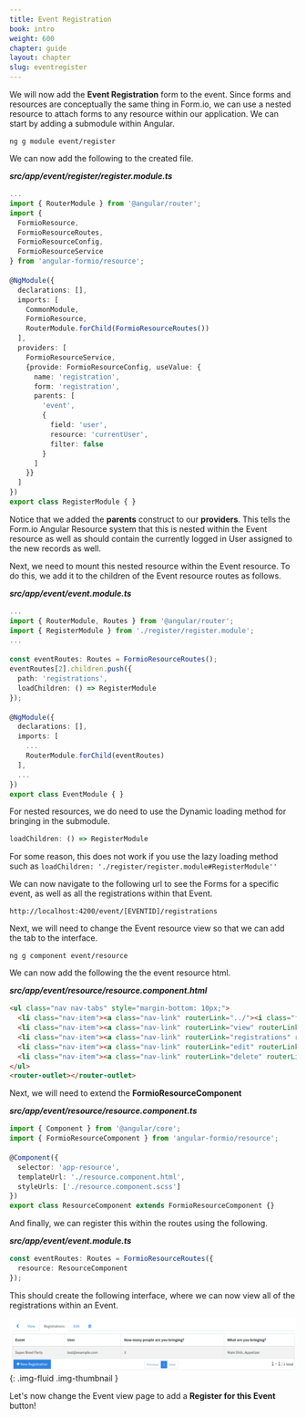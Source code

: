 ```yaml
---
title: Event Registration
book: intro
weight: 600
chapter: guide
layout: chapter
slug: eventregister
---
```

We will now add the **Event Registration** form to the event. Since forms and resources are conceptually the same thing in Form.io, we can use a nested resource to attach forms to any resource within our application. We can start by adding a submodule within Angular.

```
ng g module event/register
```

We can now add the following to the created file.

***src/app/event/register/register.module.ts***
```ts
...
import { RouterModule } from '@angular/router';
import {
  FormioResource,
  FormioResourceRoutes,
  FormioResourceConfig,
  FormioResourceService
} from 'angular-formio/resource';

@NgModule({
  declarations: [],
  imports: [
    CommonModule,
    FormioResource,
    RouterModule.forChild(FormioResourceRoutes())
  ],
  providers: [
    FormioResourceService,
    {provide: FormioResourceConfig, useValue: {
      name: 'registration',
      form: 'registration',
      parents: [
        'event',
        {
          field: 'user',
          resource: 'currentUser',
          filter: false
        }
      ]
    }}
  ]
})
export class RegisterModule { }
```
Notice that we added the **parents** construct to our **providers**. This tells the Form.io Angular Resource system that this is nested within the Event resource as well as should contain the currently logged in User assigned to the new records as well.

Next, we need to mount this nested resource within the Event resource. To do this, we add it to the children of the Event resource routes as follows.

***src/app/event/event.module.ts***
```ts
...
import { RouterModule, Routes } from '@angular/router';
import { RegisterModule } from './register/register.module';
...

const eventRoutes: Routes = FormioResourceRoutes();
eventRoutes[2].children.push({
  path: 'registrations',
  loadChildren: () => RegisterModule
});

@NgModule({
  declarations: [],
  imports: [
    ...
    RouterModule.forChild(eventRoutes)
  ],
  ...
})
export class EventModule { }
```
For nested resources, we do need to use the Dynamic loading method for bringing in the submodule.

```ts
loadChildren: () => RegisterModule
```

For some reason, this does not work if you use the lazy loading method such as ```loadChildren: './register/register.module#RegisterModule''```

We can now navigate to the following url to see the Forms for a specific event, as well as all the registrations within that Event.

    http://localhost:4200/event/[EVENTID]/registrations

Next, we will need to change the Event resource view so that we can add the tab to the interface.

    ng g component event/resource

We can now add the following the the event resource html.

***src/app/event/resource/resource.component.html***
```html
<ul class="nav nav-tabs" style="margin-bottom: 10px;">
  <li class="nav-item"><a class="nav-link" routerLink="../"><i class="fa fa-chevron-left"></i></a></li>
  <li class="nav-item"><a class="nav-link" routerLink="view" routerLinkActive="active">View</a></li>
  <li class="nav-item"><a class="nav-link" routerLink="registrations" routerLinkActive="active">Registrations</a></li>
  <li class="nav-item"><a class="nav-link" routerLink="edit" routerLinkActive="active">Edit</a></li>
  <li class="nav-item"><a class="nav-link" routerLink="delete" routerLinkActive="active"><span class="fa fa-trash"></span></a></li>
</ul>
<router-outlet></router-outlet>
```

Next, we will need to extend the **FormioResourceComponent**

***src/app/event/resource/resource.component.ts***
```ts
import { Component } from '@angular/core';
import { FormioResourceComponent } from 'angular-formio/resource';

@Component({
  selector: 'app-resource',
  templateUrl: './resource.component.html',
  styleUrls: ['./resource.component.scss']
})
export class ResourceComponent extends FormioResourceComponent {}
```

And finally, we can register this within the routes using the following.

***src/app/event/event.module.ts***
```ts
const eventRoutes: Routes = FormioResourceRoutes({
  resource: ResourceComponent
});
```

This should create the following interface, where we can now view all of the registrations within an Event.

![](/assets/img/userguide/eventform.png){: .img-fluid .img-thumbnail }

Let's now change the Event view page to add a **Register for this Event** button!





